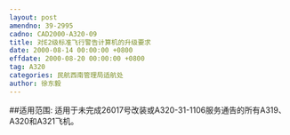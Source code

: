 ```yaml
---
layout: post
amendno: 39-2995
cadno: CAD2000-A320-09
title: 对E2级标准飞行警告计算机的升级要求
date: 2000-08-14 00:00:00 +0800
effdate: 2000-08-20 00:00:00 +0800
tag: A320
categories: 民航西南管理局适航处
author: 徐东毅
---
```


##适用范围:
适用于未完成26017号改装或A320-31-1106服务通告的所有A319、A320和A321飞机。

